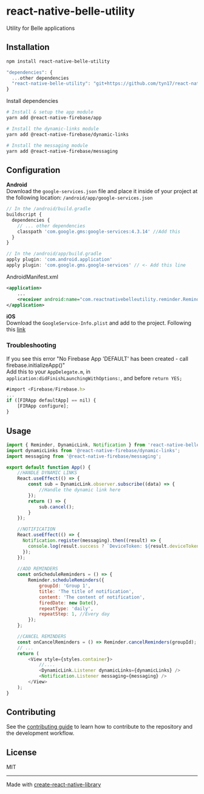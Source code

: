 # react-native-belle-utility
Utility for Belle applications
## Installation

```sh
npm install react-native-belle-utility
```  
```js
"dependencies": {
  ...other dependencies
  "react-native-belle-utility": "git+https://github.com/tyn17/react-native-belle-utility.git"
}
```
Install dependencies  
```sh
# Install & setup the app module
yarn add @react-native-firebase/app

# Install the dynamic-links module
yarn add @react-native-firebase/dynamic-links

# Install the messaging module
yarn add @react-native-firebase/messaging
```

## Configuration
**Android**  
Download the `google-services.json` file and place it inside of your project at the following location: `/android/app/google-services.json`  

```js
// In the /android/build.gradle
buildscript {
  dependencies {
    // ... other dependencies
    classpath 'com.google.gms:google-services:4.3.14' //Add this
  }
}
```
  
```js
// In the /android/app/build.gradle
apply plugin: 'com.android.application'
apply plugin: 'com.google.gms.google-services' // <- Add this line
```

AndroidManifest.xml
```xml
<application>
    ...
    <receiver android:name="com.reactnativebelleutility.reminder.ReminderBroadcastReceiver" />
</application>
```  
**iOS**  
Download the `GoogleService-Info.plist` and add to the project. Following this [link](https://rnfirebase.io/#generating-ios-credentials)  
  
### Troubleshooting
If you see this error "No Firebase App 'DEFAULT' has been created - call firebase.initializeApp()"  
Add this to your `AppDelegate.m`, in `application:didFinishLaunchingWithOptions:`, and before `return YES;`  
```js
#import <Firebase/Firebase.h>
...
if ([FIRApp defaultApp] == nil) {
    [FIRApp configure];
}
```

## Usage

```js
import { Reminder, DynamicLink, Notification } from 'react-native-belle-utility';
import dynamicLinks from '@react-native-firebase/dynamic-links';
import messaging from '@react-native-firebase/messaging';

export default function App() {
    //HANDLE DYNAMIC LINKS
    React.useEffect(() => {
        const sub = DynamicLink.observer.subscribe((data) => {
            //Handle the dynamic link here
        });
        return () => {
            sub.cancel();
        }
    });

    //NOTIFICATION
    React.useEffect(() => {
      Notification.register(messaging).then((result) => {
        console.log(result.success ? `DeviceToken: ${result.deviceToken}` : `Error: ${result.error}`);
      });
    });
    
    //ADD REMINDERS
    const onScheduleReminders = () => {
        Reminder.scheduleReminders({
            groupId: 'Group 1',
            title: 'The title of notification',
            content: 'The content of notification',
            firedDate: new Date(),
            repeatType: 'daily',
            repeatStep: 1, //Every day
        });
    };

    //CANCEL REMINDERS
    const onCancelReminders = () => Reminder.cancelReminders(groupId);
    // ...
    return (
        <View style={styles.container}>
            //....
            <DynamicLink.Listener dynamicLinks={dynamicLinks} />
            <Notification.Listener messaging={messaging} />
        </View>
    );
}
```

## Contributing

See the [contributing guide](CONTRIBUTING.md) to learn how to contribute to the repository and the development workflow.

## License

MIT

---

Made with [create-react-native-library](https://github.com/callstack/react-native-builder-bob)
